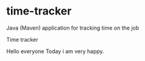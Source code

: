 # time-tracker
Java (Maven) application for tracking time on the job

Time tracker

Hello everyone Today i am very happy.
